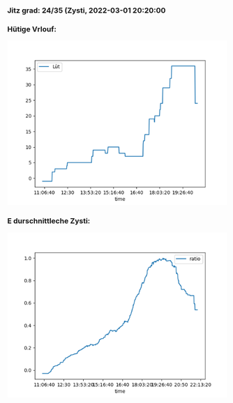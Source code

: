 ### Jitz grad: 24/35 (Zysti, 2022-03-01 20:20:00

### Hütige Vrlouf:
![Graph](Today.png)

### E durschnittleche Zysti:
![Graph](Zysti.png)